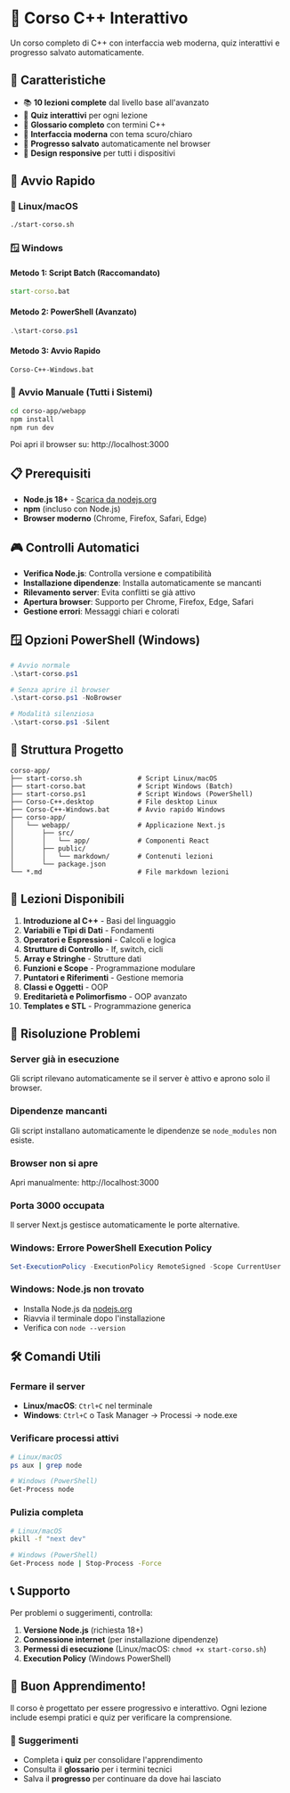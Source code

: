 # 🚀 Corso C++ Interattivo

Un corso completo di C++ con interfaccia web moderna, quiz interattivi e progresso salvato automaticamente.

## 🎯 Caratteristiche

- 📚 **10 lezioni complete** dal livello base all'avanzato
- 🎯 **Quiz interattivi** per ogni lezione
- 📖 **Glossario completo** con termini C++
- 🎨 **Interfaccia moderna** con tema scuro/chiaro
- 💾 **Progresso salvato** automaticamente nel browser
- 📱 **Design responsive** per tutti i dispositivi

## 🚀 Avvio Rapido

### 🐧 Linux/macOS
```bash
./start-corso.sh
```

### 🪟 Windows

#### Metodo 1: Script Batch (Raccomandato)
```cmd
start-corso.bat
```

#### Metodo 2: PowerShell (Avanzato)
```powershell
.\start-corso.ps1
```

#### Metodo 3: Avvio Rapido
```cmd
Corso-C++-Windows.bat
```

### 🔧 Avvio Manuale (Tutti i Sistemi)
```bash
cd corso-app/webapp
npm install
npm run dev
```

Poi apri il browser su: http://localhost:3000

## 📋 Prerequisiti

- **Node.js 18+** - [Scarica da nodejs.org](https://nodejs.org/)
- **npm** (incluso con Node.js)
- **Browser moderno** (Chrome, Firefox, Safari, Edge)

## 🎮 Controlli Automatici

- **Verifica Node.js**: Controlla versione e compatibilità
- **Installazione dipendenze**: Installa automaticamente se mancanti
- **Rilevamento server**: Evita conflitti se già attivo
- **Apertura browser**: Supporto per Chrome, Firefox, Edge, Safari
- **Gestione errori**: Messaggi chiari e colorati

## 🪟 Opzioni PowerShell (Windows)

```powershell
# Avvio normale
.\start-corso.ps1

# Senza aprire il browser
.\start-corso.ps1 -NoBrowser

# Modalità silenziosa
.\start-corso.ps1 -Silent
```

## 📁 Struttura Progetto

```
corso-app/
├── start-corso.sh              # Script Linux/macOS
├── start-corso.bat             # Script Windows (Batch)
├── start-corso.ps1             # Script Windows (PowerShell)
├── Corso-C++.desktop           # File desktop Linux
├── Corso-C++-Windows.bat       # Avvio rapido Windows
├── corso-app/
│   └── webapp/                 # Applicazione Next.js
│       ├── src/
│       │   └── app/            # Componenti React
│       ├── public/
│       │   └── markdown/       # Contenuti lezioni
│       └── package.json
└── *.md                        # File markdown lezioni
```

## 🎯 Lezioni Disponibili

1. **Introduzione al C++** - Basi del linguaggio
2. **Variabili e Tipi di Dati** - Fondamenti
3. **Operatori e Espressioni** - Calcoli e logica
4. **Strutture di Controllo** - If, switch, cicli
5. **Array e Stringhe** - Strutture dati
6. **Funzioni e Scope** - Programmazione modulare
7. **Puntatori e Riferimenti** - Gestione memoria
8. **Classi e Oggetti** - OOP
9. **Ereditarietà e Polimorfismo** - OOP avanzato
10. **Templates e STL** - Programmazione generica

## 🔧 Risoluzione Problemi

### Server già in esecuzione
Gli script rilevano automaticamente se il server è attivo e aprono solo il browser.

### Dipendenze mancanti
Gli script installano automaticamente le dipendenze se `node_modules` non esiste.

### Browser non si apre
Apri manualmente: http://localhost:3000

### Porta 3000 occupata
Il server Next.js gestisce automaticamente le porte alternative.

### Windows: Errore PowerShell Execution Policy
```powershell
Set-ExecutionPolicy -ExecutionPolicy RemoteSigned -Scope CurrentUser
```

### Windows: Node.js non trovato
- Installa Node.js da [nodejs.org](https://nodejs.org/)
- Riavvia il terminale dopo l'installazione
- Verifica con `node --version`

## 🛠️ Comandi Utili

### Fermare il server
- **Linux/macOS**: `Ctrl+C` nel terminale
- **Windows**: `Ctrl+C` o Task Manager → Processi → node.exe

### Verificare processi attivi
```bash
# Linux/macOS
ps aux | grep node

# Windows (PowerShell)
Get-Process node
```

### Pulizia completa
```bash
# Linux/macOS
pkill -f "next dev"

# Windows (PowerShell)
Get-Process node | Stop-Process -Force
```

## 📞 Supporto

Per problemi o suggerimenti, controlla:
1. **Versione Node.js** (richiesta 18+)
2. **Connessione internet** (per installazione dipendenze)
3. **Permessi di esecuzione** (Linux/macOS: `chmod +x start-corso.sh`)
4. **Execution Policy** (Windows PowerShell)

## 🎉 Buon Apprendimento!

Il corso è progettato per essere progressivo e interattivo. Ogni lezione include esempi pratici e quiz per verificare la comprensione.

### 🌟 Suggerimenti
- Completa i **quiz** per consolidare l'apprendimento
- Consulta il **glossario** per i termini tecnici
- Salva il **progresso** per continuare da dove hai lasciato 